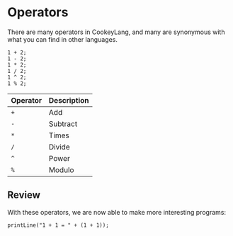 # Operators

There are many operators in CookeyLang, and many are synonymous with what you can find in other languages.

```clf
1 + 2;
1 - 2;
1 * 2;
1 / 2;
1 ^ 2;
1 % 2;
```

| Operator | Description |
| -------- | ----------- |
| `+`      | Add         |
| `-`      | Subtract    |
| `*`      | Times       |
| `/`      | Divide      |
| `^`      | Power       |
| `%`      | Modulo      |

## Review

With these operators, we are now able to make more interesting programs:

```clf
printLine("1 + 1 = " + (1 + 1));
```

